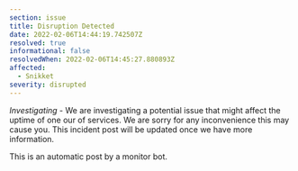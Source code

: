```yaml
---
section: issue
title: Disruption Detected
date: 2022-02-06T14:44:19.742507Z
resolved: true
informational: false
resolvedWhen: 2022-02-06T14:45:27.880893Z
affected:
  - Snikket
severity: disrupted
---
```

*Investigating* - We are investigating a potential issue that might affect the uptime of one our of services. We are sorry for any inconvenience this may cause you. This incident post will be updated once we have more information.

This is an automatic post by a monitor bot.
        